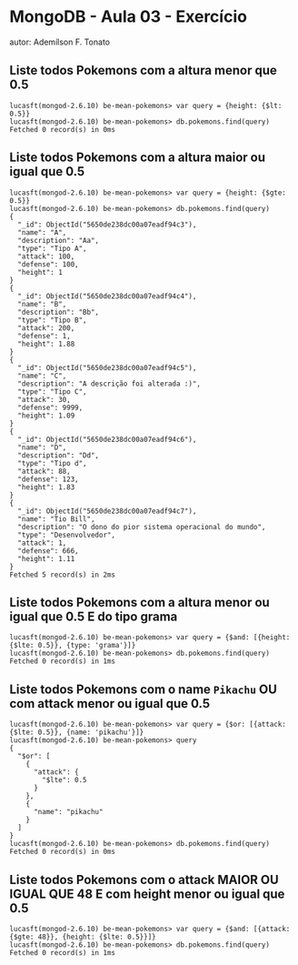 # MongoDB - Aula 03 - Exercício
autor: Ademílson F. Tonato

## Liste todos Pokemons com a altura **menor que** 0.5

```
lucasft(mongod-2.6.10) be-mean-pokemons> var query = {height: {$lt: 0.5}}
lucasft(mongod-2.6.10) be-mean-pokemons> db.pokemons.find(query)
Fetched 0 record(s) in 0ms
```

## Liste todos Pokemons com a altura **maior ou igual que** 0.5

```
lucasft(mongod-2.6.10) be-mean-pokemons> var query = {height: {$gte: 0.5}}
lucasft(mongod-2.6.10) be-mean-pokemons> db.pokemons.find(query)
{
  "_id": ObjectId("5650de238dc00a07eadf94c3"),
  "name": "A",
  "description": "Aa",
  "type": "Tipo A",
  "attack": 100,
  "defense": 100,
  "height": 1
}
{
  "_id": ObjectId("5650de238dc00a07eadf94c4"),
  "name": "B",
  "description": "Bb",
  "type": "Tipo B",
  "attack": 200,
  "defense": 1,
  "height": 1.88
}
{
  "_id": ObjectId("5650de238dc00a07eadf94c5"),
  "name": "C",
  "description": "A descrição foi alterada :)",
  "type": "Tipo C",
  "attack": 30,
  "defense": 9999,
  "height": 1.09
}
{
  "_id": ObjectId("5650de238dc00a07eadf94c6"),
  "name": "D",
  "description": "Dd",
  "type": "Tipo d",
  "attack": 88,
  "defense": 123,
  "height": 1.83
}
{
  "_id": ObjectId("5650de238dc00a07eadf94c7"),
  "name": "Tio Bill",
  "description": "O dono do pior sistema operacional do mundo",
  "type": "Desenvolvedor",
  "attack": 1,
  "defense": 666,
  "height": 1.11
}
Fetched 5 record(s) in 2ms
```

## Liste todos Pokemons com a altura **menor ou igual que** 0.5 **E** do tipo grama

```
lucasft(mongod-2.6.10) be-mean-pokemons> var query = {$and: [{height: {$lte: 0.5}}, {type: 'grama'}]}
lucasft(mongod-2.6.10) be-mean-pokemons> db.pokemons.find(query)
Fetched 0 record(s) in 1ms
```

## Liste todos Pokemons com o name `Pikachu` **OU** com attack **menor ou igual que** 0.5

```
lucasft(mongod-2.6.10) be-mean-pokemons> var query = {$or: [{attack: {$lte: 0.5}}, {name: 'pikachu'}]}
lucasft(mongod-2.6.10) be-mean-pokemons> query
{
  "$or": [
    {
      "attack": {
        "$lte": 0.5
      }
    },
    {
      "name": "pikachu"
    }
  ]
}
lucasft(mongod-2.6.10) be-mean-pokemons> db.pokemons.find(query)
Fetched 0 record(s) in 0ms
```

## Liste todos Pokemons com o attack **MAIOR OU IGUAL QUE** 48 **E** com  height **menor ou igual que** 0.5

```
lucasft(mongod-2.6.10) be-mean-pokemons> var query = {$and: [{attack: {$gte: 48}}, {height: {$lte: 0.5}}]}
lucasft(mongod-2.6.10) be-mean-pokemons> db.pokemons.find(query)
Fetched 0 record(s) in 1ms
```